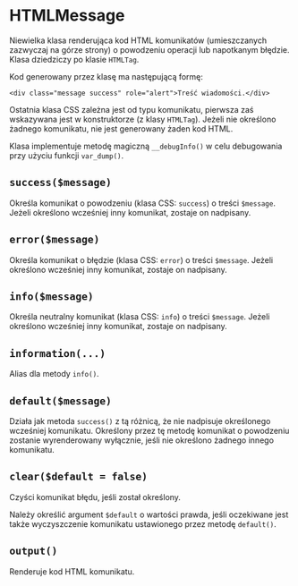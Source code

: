 HTMLMessage
===

Niewielka klasa renderująca kod HTML komunikatów (umieszczanych zazwyczaj na górze strony) o powodzeniu operacji lub napotkanym błędzie. Klasa dziedziczy po klasie `HTMLTag`.

Kod generowany przez klasę ma następującą formę:

	<div class="message success" role="alert">Treść wiadomości.</div>

Ostatnia klasa CSS zależna jest od typu komunikatu, pierwsza zaś wskazywana jest w konstruktorze (z klasy `HTMLTag`). Jeżeli nie określono żadnego komunikatu, nie jest generowany żaden kod HTML.

Klasa implementuje metodę magiczną `__debugInfo()` w celu debugowania przy użyciu funkcji `var_dump()`.

## `success($message)`

Określa komunikat o powodzeniu (klasa CSS: `success`) o treści `$message`. Jeżeli określono wcześniej inny komunikat, zostaje on nadpisany.

## `error($message)`

Określa komunikat o błędzie (klasa CSS: `error`) o treści `$message`. Jeżeli określono wcześniej inny komunikat, zostaje on nadpisany.

## `info($message)`

Określa neutralny komunikat (klasa CSS: `info`) o treści `$message`. Jeżeli określono wcześniej inny komunikat, zostaje on nadpisany.

## `information(...)`

Alias dla metody `info()`.

## `default($message)`

Działa jak metoda `success()` z tą różnicą, że nie nadpisuje określonego wcześniej komunikatu. Określony przez tę metodę komunikat o powodzeniu zostanie wyrenderowany wyłącznie, jeśli nie określono żadnego innego komunikatu.

## `clear($default = false)`

Czyści komunikat błędu, jeśli został określony.

Należy określić argument `$default` o wartości prawda, jeśli oczekiwane jest także wyczyszczenie komunikatu ustawionego przez metodę `default()`.

## `output()`

Renderuje kod HTML komunikatu.